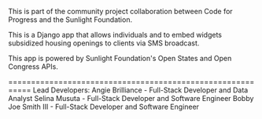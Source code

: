 This is part of the community project collaboration between Code for Progress and the Sunlight Foundation. 

This is a Django app that allows individuals and  to embed widgets subsidized housing openings to clients via SMS broadcast.

This app is powered by Sunlight Foundation's Open States and Open Congress APIs.

===========================================================
Lead Developers:
Angie Brilliance - Full-Stack Developer and Data Analyst
Selina Musuta - Full-Stack Developer and Software Engineer
Bobby Joe Smith III - Full-Stack Developer and Software Engineer
